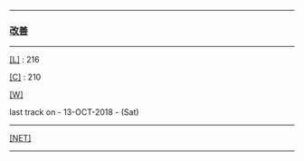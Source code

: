 
---

### [改善](https://en.wikipedia.org/wiki/Kaizen)

---

[[L]](https://github.com/ttltrk/ELSE/blob/master/LAN/ENG/LAN.MD) : 216

[[C]](https://github.com/ttltrk/PRG/blob/master/CODING.MD) : 210

[[W]](https://github.com/ttltrk/ELSE/blob/master/PWR/PWR.MD) 

last track on - 13-OCT-2018 - (Sat)

---

[[NET]](http://ttltrk.net/)

---
